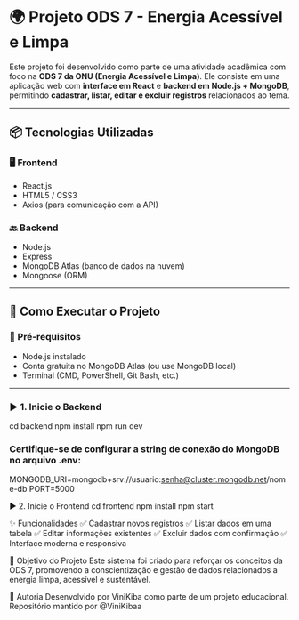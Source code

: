 # 🌍 Projeto ODS 7 - Energia Acessível e Limpa

Este projeto foi desenvolvido como parte de uma atividade acadêmica com foco na **ODS 7 da ONU (Energia Acessível e Limpa)**. Ele consiste em uma aplicação web com **interface em React** e **backend em Node.js + MongoDB**, permitindo **cadastrar, listar, editar e excluir registros** relacionados ao tema.

---

## 📦 Tecnologias Utilizadas

### 🖥️ Frontend
- React.js
- HTML5 / CSS3
- Axios (para comunicação com a API)

### 🔙 Backend
- Node.js
- Express
- MongoDB Atlas (banco de dados na nuvem)
- Mongoose (ORM)

---

## 🚀 Como Executar o Projeto

### 🔧 Pré-requisitos

- Node.js instalado
- Conta gratuita no MongoDB Atlas (ou use MongoDB local)
- Terminal (CMD, PowerShell, Git Bash, etc.)

---

### ▶️ 1. Inicie o Backend

cd backend
npm install
npm run dev

### Certifique-se de configurar a string de conexão do MongoDB no arquivo .env:
MONGODB_URI=mongodb+srv://usuario:senha@cluster.mongodb.net/nome-db
PORT=5000

▶️ 2. Inicie o Frontend
cd frontend
npm install
npm start

✨ Funcionalidades
✅ Cadastrar novos registros
✅ Listar dados em uma tabela
✅ Editar informações existentes
✅ Excluir dados com confirmação
✅ Interface moderna e responsiva

🎯 Objetivo do Projeto
Este sistema foi criado para reforçar os conceitos da ODS 7, promovendo a conscientização e gestão de dados relacionados a energia limpa, acessível e sustentável.

👤 Autoria
Desenvolvido por ViniKiba como parte de um projeto educacional.
Repositório mantido por @ViniKibaa

